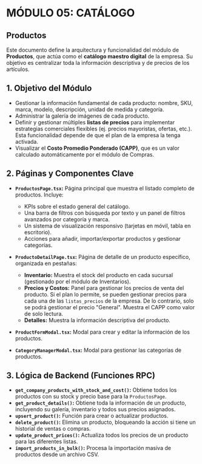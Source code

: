 # MÓDULO 05: CATÁLOGO
## Productos

Este documento define la arquitectura y funcionalidad del módulo de **Productos**, que actúa como el **catálogo maestro digital** de la empresa. Su objetivo es centralizar toda la información descriptiva y de precios de los artículos.

## 1. Objetivo del Módulo

-   Gestionar la información fundamental de cada producto: nombre, SKU, marca, modelo, descripción, unidad de medida y categoría.
-   Administrar la galería de imágenes de cada producto.
-   Definir y gestionar múltiples **listas de precios** para implementar estrategias comerciales flexibles (ej. precios mayoristas, ofertas, etc.). Esta funcionalidad depende de que el plan de la empresa la tenga activada.
-   Visualizar el **Costo Promedio Ponderado (CAPP)**, que es un valor calculado automáticamente por el módulo de Compras.

## 2. Páginas y Componentes Clave

-   **`ProductosPage.tsx`:** Página principal que muestra el listado completo de productos. Incluye:
    -   KPIs sobre el estado general del catálogo.
    -   Una barra de filtros con búsqueda por texto y un panel de filtros avanzados por categoría y marca.
    -   Un sistema de visualización responsivo (tarjetas en móvil, tabla en escritorio).
    -   Acciones para añadir, importar/exportar productos y gestionar categorías.

-   **`ProductoDetailPage.tsx`:** Página de detalle de un producto específico, organizada en pestañas:
    -   **Inventario:** Muestra el stock del producto en cada sucursal (gestionado por el módulo de Inventarios).
    -   **Precios y Costos:** Panel para gestionar los precios de venta del producto. Si el plan lo permite, se pueden gestionar precios para cada una de las `listas_precios` de la empresa. De lo contrario, solo se podrá gestionar el precio "General". Muestra el CAPP como valor de solo lectura.
    -   **Detalles:** Muestra la información descriptiva del producto.

-   **`ProductFormModal.tsx`:** Modal para crear y editar la información de los productos.
-   **`CategoryManagerModal.tsx`:** Modal para gestionar las categorías de productos.

## 3. Lógica de Backend (Funciones RPC)

-   **`get_company_products_with_stock_and_cost()`:** Obtiene todos los productos con su stock y precio base para la `ProductosPage`.
-   **`get_product_details()`:** Obtiene toda la información de un producto, incluyendo su galería, inventario y todos sus precios asignados.
-   **`upsert_product()`:** Función para crear o actualizar productos.
-   **`delete_product()`:** Elimina un producto, bloqueando la acción si tiene un historial de ventas o compras.
-   **`update_product_prices()`:** Actualiza todos los precios de un producto para las diferentes listas.
-   **`import_products_in_bulk()`:** Procesa la importación masiva de productos desde un archivo CSV.